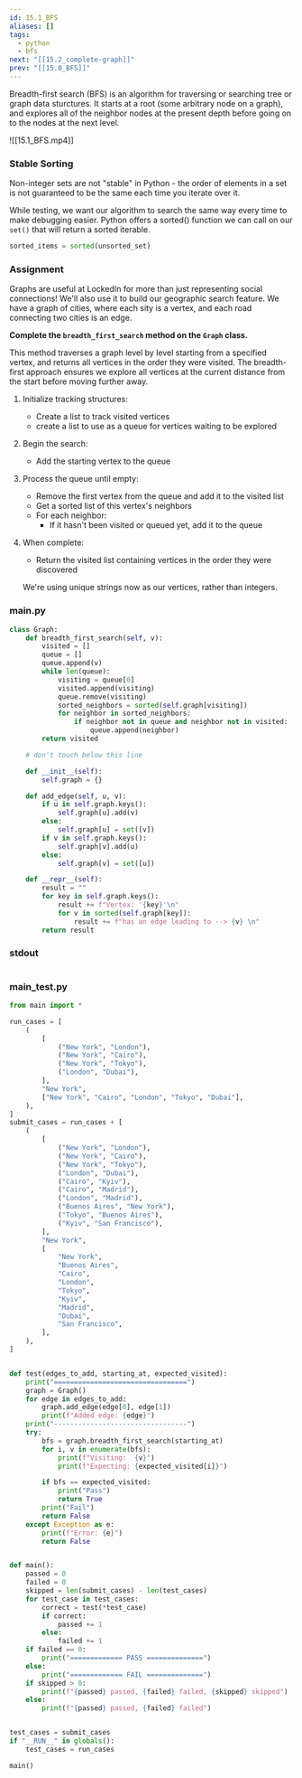 ```yaml
---
id: 15.1_BFS
aliases: []
tags:
  - python
  - bfs
next: "[[15.2_complete-graph]]"
prev: "[[15.0_BFS]]"
---
```


Breadth-first search (BFS) is an algorithm for traversing or searching tree
or graph data sturctures. It starts at a root (some arbitrary node on a graph),
and explores all of the neighbor nodes at the present depth before going on to the nodes at the next level.

![[15.1_BFS.mp4]] 

### Stable Sorting
Non-integer sets are not "stable" in Python - the order of elements in a set is not guaranteed to be the same each time you iterate over it.

While testing, we want our algorithm to search the same way every time to make debugging easier. 
Python offers a sorted() function we can call on our `set()` that will return a sorted iterable.

``` python
sorted_items = sorted(unsorted_set)
```

### Assignment
Graphs are useful at LockedIn for more than just representing social connections!
We'll also use it to build our geographic search feature.
We have a graph of cities, where each sity is a vertex,
and each road connecting two cities is an edge.

**Complete the `breadth_first_search` method on the `Graph` class.**

This method traverses a graph level by level starting from a specified vertex,
and returns all vertices in the order they were visited.
The breadth-first approach ensures we explore all vertices at the current distance from the start before moving further away.

1. Initialize tracking structures:
    - Create a list to track visited vertices
    - create a list to use as a queue for vertices waiting to be explored
2. Begin the search:
    - Add the starting vertex to the queue
3. Process the queue until empty:
    - Remove the first vertex from the queue and add it to the visited list
    - Get a sorted list of this vertex's neighbors
    - For each neighbor:
        - If it hasn't been visited or queued yet, add it to the queue
4. When complete:
    - Return the visited list containing vertices in the order they were discovered

    We're using unique strings now as our vertices, rather than integers.

### main.py

```python
class Graph:
    def breadth_first_search(self, v):
        visited = []
        queue = []
        queue.append(v)
        while len(queue):
            visiting = queue[0]
            visited.append(visiting)
            queue.remove(visiting)
            sorted_neighbors = sorted(self.graph[visiting])
            for neighbor in sorted_neighbors:
                if neighbor not in queue and neighbor not in visited:
                    queue.append(neighbor)
        return visited

    # don't touch below this line

    def __init__(self):
        self.graph = {}

    def add_edge(self, u, v):
        if u in self.graph.keys():
            self.graph[u].add(v)
        else:
            self.graph[u] = set([v])
        if v in self.graph.keys():
            self.graph[v].add(u)
        else:
            self.graph[v] = set([u])

    def __repr__(self):
        result = ""
        for key in self.graph.keys():
            result += f"Vertex: '{key}'\n"
            for v in sorted(self.graph[key]):
                result += f"has an edge leading to --> {v} \n"
        return result
```

### stdout

```bash
```

### main_test.py

``` python
from main import *

run_cases = [
    (
        [
            ("New York", "London"),
            ("New York", "Cairo"),
            ("New York", "Tokyo"),
            ("London", "Dubai"),
        ],
        "New York",
        ["New York", "Cairo", "London", "Tokyo", "Dubai"],
    ),
]
submit_cases = run_cases + [
    (
        [
            ("New York", "London"),
            ("New York", "Cairo"),
            ("New York", "Tokyo"),
            ("London", "Dubai"),
            ("Cairo", "Kyiv"),
            ("Cairo", "Madrid"),
            ("London", "Madrid"),
            ("Buenos Aires", "New York"),
            ("Tokyo", "Buenos Aires"),
            ("Kyiv", "San Francisco"),
        ],
        "New York",
        [
            "New York",
            "Buenos Aires",
            "Cairo",
            "London",
            "Tokyo",
            "Kyiv",
            "Madrid",
            "Dubai",
            "San Francisco",
        ],
    ),
]


def test(edges_to_add, starting_at, expected_visited):
    print("=================================")
    graph = Graph()
    for edge in edges_to_add:
        graph.add_edge(edge[0], edge[1])
        print(f"Added edge: {edge}")
    print("---------------------------------")
    try:
        bfs = graph.breadth_first_search(starting_at)
        for i, v in enumerate(bfs):
            print(f"Visiting:  {v}")
            print(f"Expecting: {expected_visited[i]}")

        if bfs == expected_visited:
            print("Pass")
            return True
        print("Fail")
        return False
    except Exception as e:
        print(f"Error: {e}")
        return False


def main():
    passed = 0
    failed = 0
    skipped = len(submit_cases) - len(test_cases)
    for test_case in test_cases:
        correct = test(*test_case)
        if correct:
            passed += 1
        else:
            failed += 1
    if failed == 0:
        print("============= PASS ==============")
    else:
        print("============= FAIL ==============")
    if skipped > 0:
        print(f"{passed} passed, {failed} failed, {skipped} skipped")
    else:
        print(f"{passed} passed, {failed} failed")


test_cases = submit_cases
if "__RUN__" in globals():
    test_cases = run_cases

main()
```


